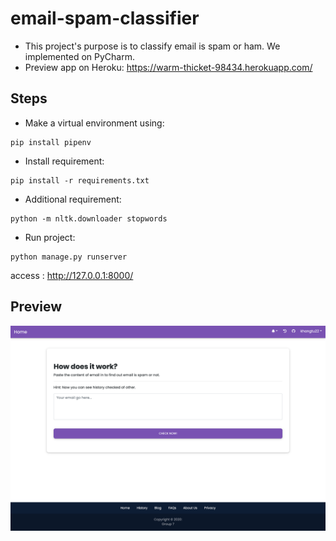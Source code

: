 # email-spam-classifier
- This project's purpose is to classify email is spam or ham. We implemented on PyCharm. 
- Preview app on Heroku: https://warm-thicket-98434.herokuapp.com/
## Steps
* Make a virtual environment using:
```
pip install pipenv
```
* Install requirement: 
```
pip install -r requirements.txt
```
* Additional requirement: 
```
python -m nltk.downloader stopwords
```
* Run project: 
```
python manage.py runserver
```
access : http://127.0.0.1:8000/

## Preview
![alt text](https://github.com/khangtu22/email-spam-classifier/blob/master/imgProduction.png)
